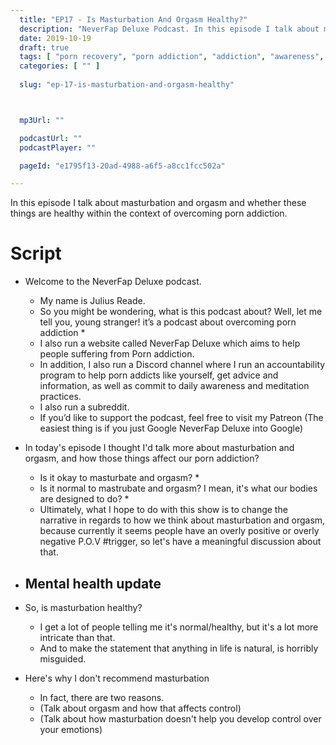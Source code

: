 ```yaml
---
  title: "EP17 - Is Masturbation And Orgasm Healthy?"
  description: "NeverFap Deluxe Podcast. In this episode I talk about masturbation and orgasm and whether these things are healthy within the context of overcoming porn addiction."
  date: 2019-10-19
  draft: true
  tags: [ "porn recovery", "porn addiction", "addiction", "awareness", "nofap", "neverfap", "neverfap deluxe", "neverfap basics", "nofap podcast", "neverfap podcast", "neverfap deluxe podcast" ]
  categories: [ "" ]
  
  slug: "ep-17-is-masturbation-and-orgasm-healthy"



  mp3Url: ""

  podcastUrl: ""
  podcastPlayer: ""

  pageId: "e1795f13-20ad-4988-a6f5-a8cc1fcc502a"

---
```


In this episode I talk about masturbation and orgasm and whether these things are healthy within the context of overcoming porn addiction.

# Script

- Welcome to the NeverFap Deluxe podcast. 
  - My name is Julius Reade. 
  - So you might be wondering, what is this podcast about? Well, let me tell you, young stranger! it’s a podcast about overcoming porn addiction *
  - I also run a website called NeverFap Deluxe which aims to help people suffering from Porn addiction.
  - In addition, I also run a Discord channel where I run an accountability program to help porn addicts like yourself, get advice and information, as well as commit to daily awareness and meditation practices.
  - I also run a subreddit. 
  - If you’d like to support the podcast, feel free to visit my Patreon (The easiest thing is if you just Google NeverFap Deluxe into Google)

- In today's episode I thought I'd talk more about masturbation and orgasm, and how those things affect our porn addiction?
  - Is it okay to masturbate and orgasm? *
  - Is it normal to mastrubate and orgasm? I mean, it's what our bodies are designed to do? *
  - Ultimately, what I hope to do with this show is to change the narrative in regards to how we think about masturbation and orgasm, because currently it seems people have an overly positive or overly negative P.O.V #trigger, so let's have a meaningful discussion about that.

- Mental health update
  - 

- So, is masturbation healthy?
  - I get a lot of people telling me it's normal/healthy, but it's a lot more intricate than that.
  - And to make the statement that anything in life is natural, is horribly misguided. 

- Here's why I don't recommend masturbation
  - In fact, there are two reasons. 
  - (Talk about orgasm and how that affects control)
  - (Talk about how masturbation doesn't help you develop control over your emotions)